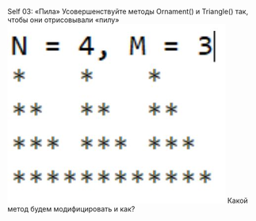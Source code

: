 Self 03: «Пила»
Усовершенствуйте методы Ornament() и Triangle()
так, чтобы они отрисовывали «пилу»
![Alt text](../images/Self03.jpg)
Какой метод будем
модифицировать и как?